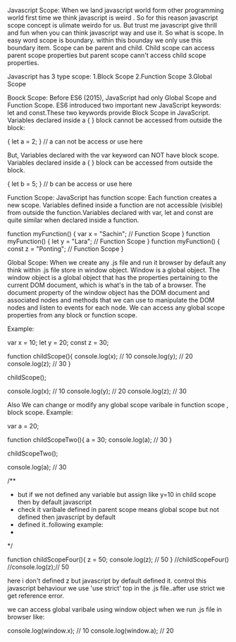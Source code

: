 Javascript Scope:
When we land javascript world form other programming world first time we think javascript is weird . So for this reason
javascript scope concept is ulimate weirdo for us. But trust me javascript give thrill and fun when you can think javascript way and use it.
So what is scope. In easy word scope is boundary. within this bounday we only use this boundary item. Scope can be parent and child. Child scope can access parent scope properties but parent scope cann't access child scope properties.

Javascript has 3 type scope:
1.Block Scope
2.Function Scope
3.Global Scope

Boock Scope: Before ES6 (2015), JavaScript had only Global Scope and Function Scope. ES6 introduced two important new JavaScript keywords: let and const.These two keywords provide Block Scope in JavaScript. Variables declared inside a { } block cannot be accessed from outside the block:

{
  let a = 2;
}
// a can not be access or use here

But, Variables declared with the var keyword can NOT have block scope. Variables declared inside a { } block can be accessed from outside the block.

{
  let b = 5;
}
// b can be access or use here


Function Scope: JavaScript has function scope: Each function creates a new scope. Variables defined inside a function are not accessible (visible) from outside the function.Variables declared with var, let and const are quite similar when declared inside a function.

function myFunction() {
  var x = "Sachin";   // Function Scope
}
function myFunction() {
  let y = "Lara";   // Function Scope
}
function myFunction() {
  const z = "Ponting";   // Function Scope
}



Global Scope: When we create any .js file and run it browser by default any think within .js file store in window object. Window is a global object. The window object is a global object that has the properties pertaining to the
current DOM document, which is what's in the tab of a browser. The document property of the window object has the DOM document and associated nodes and methods that we can use to manipulate the DOM nodes and listen to events for each node.
We can access any global scope properties from any block or function scope.

Example:

var x = 10;
let y = 20;
const z = 30;

function childScope(){
console.log(x); // 10
console.log(y); // 20
console.log(z); // 30
}

childScope();

console.log(x); // 10
console.log(y); // 20
console.log(z); // 30


Also We can change or modify any global scope varibale in function scope , block scope. Example:

var a = 20;

function childScopeTwo(){
    a = 30;
    console.log(a); // 30
}

childScopeTwo();

console.log(a); // 30

/**
 * but if we not defined any variable but assign like y=10 in child scope then by default javascript 
 * check it varibale defined in parent scope means global scope but not defined then javascript by default
 * defined it..following example:
 *
 */

function childScopeFour(){
    z = 50;
    console.log(z); // 50
}
//childScopeFour()
//console.log(z);// 50


here i don't defined z but javascript by default defined it. control this javascript behaviour we use 'use strict' top in the .js file..after use strict we get reference error.

we can access global varibale using window object when we run .js file in browser like:


console.log(window.x); // 10
console.log(window.a); // 20